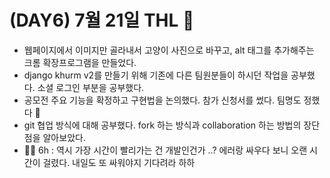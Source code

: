 # (DAY6) 7월 21일 THL 🤞

 - 웹페이지에서 이미지만 골라내서 고양이 사진으로 바꾸고, alt 태그를 추가해주는 크롬 확장프로그램을 만들었다.
 - django khurm v2를 만들기 위해 기존에 다른 팀원분들이 하시던 작업을 공부했다. 소셜 로그인 부분을 공부했다.
 - 공모전 주요 기능을 확정하고 구현법을 논의했다. 참가 신청서를 썼다. 팀명도 정했다 👧
 - git 협업 방식에 대해 공부했다. fork 하는 방식과 collaboration 하는 방법의 장단점을 알아보았다.
 - 🏃‍♀️ 6h : 역시 가장 시간이 빨리가는 건 개발인건가 ..? 에러랑 싸우다 보니 오랜 시간이 걸렸다. 내일도 또 싸워야지 기다려라 하하
